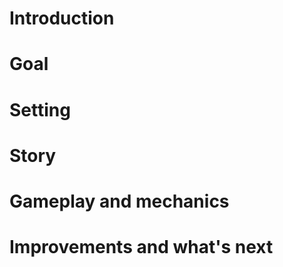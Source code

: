 # Introduction


# Goal


# Setting

# Story



# Gameplay and mechanics

# Improvements and what's next


